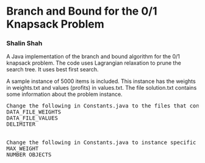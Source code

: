<h1>Branch and Bound for the 0/1 Knapsack Problem</h1>
<h3>Shalin Shah</h3>
<p>A Java implementation of the branch and bound algorithm for the 0/1 knapsack problem. The code uses Lagrangian relaxation to prune the search tree. It uses best first search.</p>
<p>A sample instance of 5000 items is included. This instance has the weights in weights.txt and values (profits) in values.txt. The file solution.txt contains some information about the problem instance.</p>
<pre>Change the following in Constants.java to the files that contain the weights and values respectively.
DATA_FILE_WEIGHTS
DATA_FILE_VALUES
DELIMITER
<br>
Change the following in Constants.java to instance specific information.
MAX_WEIGHT
NUMBER_OBJECTS</pre>

